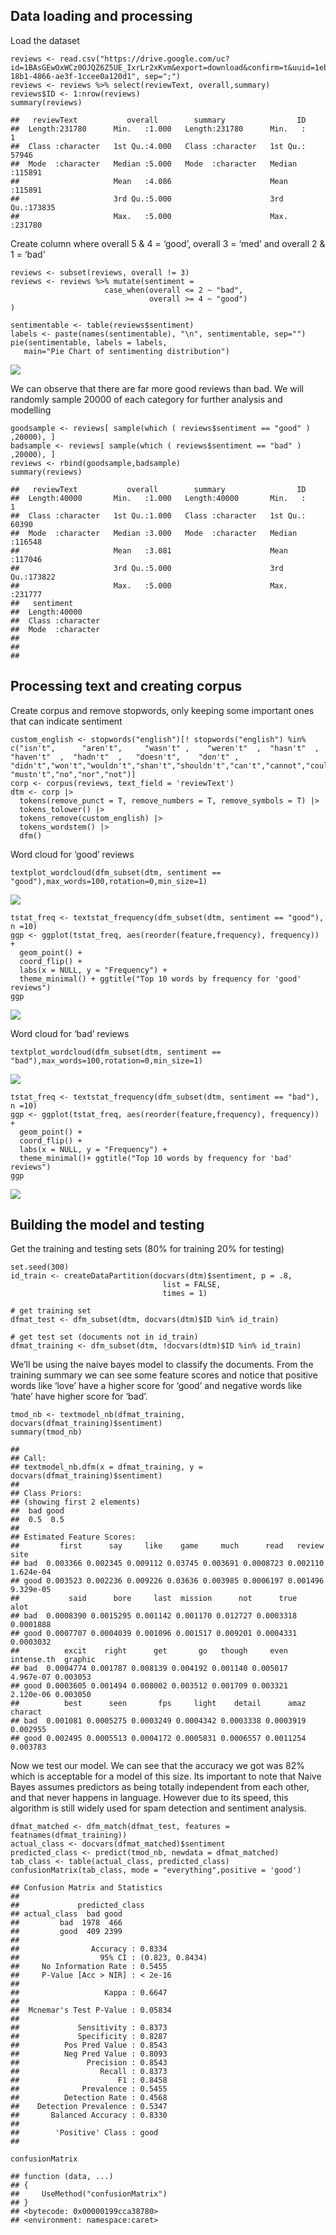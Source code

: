 ## Data loading and processing

Load the dataset

    reviews <- read.csv("https://drive.google.com/uc?id=1BAsGEwOxWCz0OJQZ6Z5UE_IxrLr2xKvm&export=download&confirm=t&uuid=1ebf996a-18b1-4866-ae3f-1ccee0a120d1", sep=";")
    reviews <- reviews %>% select(reviewText, overall,summary)
    reviews$ID <- 1:nrow(reviews)
    summary(reviews)

    ##   reviewText           overall        summary                ID        
    ##  Length:231780      Min.   :1.000   Length:231780      Min.   :     1  
    ##  Class :character   1st Qu.:4.000   Class :character   1st Qu.: 57946  
    ##  Mode  :character   Median :5.000   Mode  :character   Median :115891  
    ##                     Mean   :4.086                      Mean   :115891  
    ##                     3rd Qu.:5.000                      3rd Qu.:173835  
    ##                     Max.   :5.000                      Max.   :231780

Create column where overall 5 & 4 = ‘good’, overall 3 = ‘med’ and
overall 2 & 1 = ‘bad’

    reviews <- subset(reviews, overall != 3)
    reviews <- reviews %>% mutate(sentiment =
                         case_when(overall <= 2 ~ "bad", 
                                   overall >= 4 ~ "good")
    )

    sentimentable <- table(reviews$sentiment)
    labels <- paste(names(sentimentable), "\n", sentimentable, sep="")
    pie(sentimentable, labels = labels,
       main="Pie Chart of sentimenting distribution")

![](AmazonOverallClassification_files/figure-markdown_strict/unnamed-chunk-3-1.png)

We can observe that there are far more good reviews than bad. We will
randomly sample 20000 of each category for further analysis and
modelling

    goodsample <- reviews[ sample(which ( reviews$sentiment == "good" ) ,20000), ]
    badsample <- reviews[ sample(which ( reviews$sentiment == "bad" ) ,20000), ]
    reviews <- rbind(goodsample,badsample)
    summary(reviews)

    ##   reviewText           overall        summary                ID        
    ##  Length:40000       Min.   :1.000   Length:40000       Min.   :     1  
    ##  Class :character   1st Qu.:1.000   Class :character   1st Qu.: 60390  
    ##  Mode  :character   Median :3.000   Mode  :character   Median :116548  
    ##                     Mean   :3.081                      Mean   :117046  
    ##                     3rd Qu.:5.000                      3rd Qu.:173822  
    ##                     Max.   :5.000                      Max.   :231777  
    ##   sentiment        
    ##  Length:40000      
    ##  Class :character  
    ##  Mode  :character  
    ##                    
    ##                    
    ## 

## Processing text and creating corpus

Create corpus and remove stopwords, only keeping some important ones
that can indicate sentiment

    custom_english <- stopwords("english")[! stopwords("english") %in% c("isn't",      "aren't",     "wasn't" ,    "weren't"  ,  "hasn't"  ,   "haven't"  ,  "hadn't"  ,   "doesn't",    "don't" ,     "didn't","won't","wouldn't","shan't","shouldn't","can't","cannot","couldn't",   "mustn't","no","nor","not")]
    corp <- corpus(reviews, text_field = 'reviewText')
    dtm <- corp |>
      tokens(remove_punct = T, remove_numbers = T, remove_symbols = T) |>   
      tokens_tolower() |>                                                    
      tokens_remove(custom_english) |>                                     
      tokens_wordstem() |>
      dfm()

Word cloud for ‘good’ reviews

    textplot_wordcloud(dfm_subset(dtm, sentiment == "good"),max_words=100,rotation=0,min_size=1) 

![](AmazonOverallClassification_files/figure-markdown_strict/unnamed-chunk-6-1.png)

    tstat_freq <- textstat_frequency(dfm_subset(dtm, sentiment == "good"), n =10)
    ggp <- ggplot(tstat_freq, aes(reorder(feature,frequency), frequency)) +   
      geom_point() +
      coord_flip() +
      labs(x = NULL, y = "Frequency") +
      theme_minimal() + ggtitle("Top 10 words by frequency for 'good' reviews")
    ggp

![](AmazonOverallClassification_files/figure-markdown_strict/unnamed-chunk-7-1.png)

Word cloud for ‘bad’ reviews

    textplot_wordcloud(dfm_subset(dtm, sentiment == "bad"),max_words=100,rotation=0,min_size=1) 

![](AmazonOverallClassification_files/figure-markdown_strict/unnamed-chunk-8-1.png)

    tstat_freq <- textstat_frequency(dfm_subset(dtm, sentiment == "bad"), n =10)
    ggp <- ggplot(tstat_freq, aes(reorder(feature,frequency), frequency)) +   
      geom_point() +
      coord_flip() +
      labs(x = NULL, y = "Frequency") +
      theme_minimal()+ ggtitle("Top 10 words by frequency for 'bad' reviews")
    ggp

![](AmazonOverallClassification_files/figure-markdown_strict/unnamed-chunk-9-1.png)

## Building the model and testing

Get the training and testing sets (80% for training 20% for testing)

    set.seed(300)
    id_train <- createDataPartition(docvars(dtm)$sentiment, p = .8, 
                                      list = FALSE, 
                                      times = 1)

    # get training set
    dfmat_test <- dfm_subset(dtm, docvars(dtm)$ID %in% id_train)

    # get test set (documents not in id_train)
    dfmat_training <- dfm_subset(dtm, !docvars(dtm)$ID %in% id_train)

We’ll be using the naive bayes model to classify the documents. From the
training summary we can see some feature scores and notice that positive
words like ‘love’ have a higher score for ‘good’ and negative words like
‘hate’ have higher score for ‘bad’.

    tmod_nb <- textmodel_nb(dfmat_training, docvars(dfmat_training)$sentiment)
    summary(tmod_nb)

    ## 
    ## Call:
    ## textmodel_nb.dfm(x = dfmat_training, y = docvars(dfmat_training)$sentiment)
    ## 
    ## Class Priors:
    ## (showing first 2 elements)
    ##  bad good 
    ##  0.5  0.5 
    ## 
    ## Estimated Feature Scores:
    ##         first      say     like    game     much      read   review      site
    ## bad  0.003366 0.002345 0.009112 0.03745 0.003691 0.0008723 0.002110 1.624e-04
    ## good 0.003523 0.002236 0.009226 0.03636 0.003985 0.0006197 0.001496 9.329e-05
    ##           said      bore     last  mission      not      true      alot
    ## bad  0.0008390 0.0015295 0.001142 0.001170 0.012727 0.0003318 0.0001888
    ## good 0.0007707 0.0004039 0.001096 0.001517 0.009201 0.0004331 0.0003032
    ##          excit    right      get       go   though     even intense.th  graphic
    ## bad  0.0004774 0.001787 0.008139 0.004192 0.001140 0.005017  4.967e-07 0.003053
    ## good 0.0003605 0.001494 0.008002 0.003512 0.001709 0.003321  2.120e-06 0.003050
    ##          best      seen       fps     light    detail      amaz  charact
    ## bad  0.001081 0.0005275 0.0003249 0.0004342 0.0003338 0.0003919 0.002955
    ## good 0.002495 0.0005513 0.0004172 0.0005831 0.0006557 0.0011254 0.003783

Now we test our model. We can see that the accuracy we got was 82% which
is acceptable for a model of this size. Its important to note that Naive
Bayes assumes predictors as being totally independent from each other,
and that never happens in language. However due to its speed, this
algorithm is still widely used for spam detection and sentiment
analysis.

    dfmat_matched <- dfm_match(dfmat_test, features = featnames(dfmat_training))
    actual_class <- docvars(dfmat_matched)$sentiment
    predicted_class <- predict(tmod_nb, newdata = dfmat_matched)
    tab_class <- table(actual_class, predicted_class)
    confusionMatrix(tab_class, mode = "everything",positive = 'good')

    ## Confusion Matrix and Statistics
    ## 
    ##             predicted_class
    ## actual_class  bad good
    ##         bad  1978  466
    ##         good  409 2399
    ##                                          
    ##                Accuracy : 0.8334         
    ##                  95% CI : (0.823, 0.8434)
    ##     No Information Rate : 0.5455         
    ##     P-Value [Acc > NIR] : < 2e-16        
    ##                                          
    ##                   Kappa : 0.6647         
    ##                                          
    ##  Mcnemar's Test P-Value : 0.05834        
    ##                                          
    ##             Sensitivity : 0.8373         
    ##             Specificity : 0.8287         
    ##          Pos Pred Value : 0.8543         
    ##          Neg Pred Value : 0.8093         
    ##               Precision : 0.8543         
    ##                  Recall : 0.8373         
    ##                      F1 : 0.8458         
    ##              Prevalence : 0.5455         
    ##          Detection Rate : 0.4568         
    ##    Detection Prevalence : 0.5347         
    ##       Balanced Accuracy : 0.8330         
    ##                                          
    ##        'Positive' Class : good           
    ## 

    confusionMatrix

    ## function (data, ...) 
    ## {
    ##     UseMethod("confusionMatrix")
    ## }
    ## <bytecode: 0x00000199cca38780>
    ## <environment: namespace:caret>
